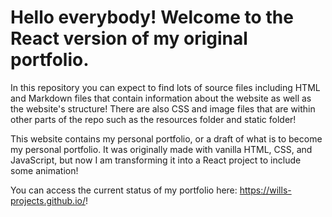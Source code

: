 # Hello everybody! Welcome to the React version of my original portfolio.

In this repository you can expect to find lots of source files including HTML and Markdown files that contain information about the website as well as the website's structure! There are also CSS and image files that are within other parts of the repo such as the resources folder and static folder!

This website contains my personal portfolio, or a draft of what is to become my personal portfolio. It was originally made with vanilla HTML, CSS, and JavaScript, but now I am transforming it into a React project to include some animation!

You can access the current status of my portfolio here: https://wills-projects.github.io/!
